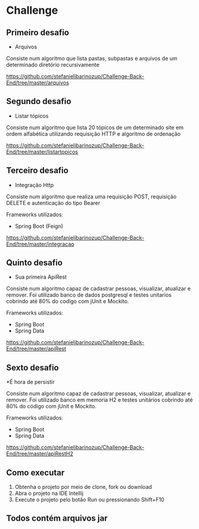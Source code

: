 # Challenge

## Primeiro desafio

* Arquivos

Consiste num algoritmo que lista pastas, subpastas e arquivos de um determinado diretório recursivamente

https://github.com/stefanielibarinozup/Challenge-Back-End/tree/master/arquivos


## Segundo desafio
* Listar tópicos

Consiste num algoritmo que lista 20 tópicos de um determinado site em ordem alfabética utilizando requisição HTTP e algoritmo de ordenação

https://github.com/stefanielibarinozup/Challenge-Back-End/tree/master/listartopicos

## Terceiro desafio
* Integração Http

Consiste num algoritmo que realiza uma requisição POST, requisição DELETE e autenticação do tipo Bearer

Frameworks utilizados:
* Spring Boot (Feign)

https://github.com/stefanielibarinozup/Challenge-Back-End/tree/master/integracao


## Quinto desafio
* Sua primeira ApiRest

Consiste num algoritmo capaz de cadastrar pessoas, visualizar, atualizar e remover. Foi utilizado banco de dados postgresql e testes unitarios cobrindo 
até 80% do codigo com jUnit e Mockito.


Frameworks utilizados:
* Spring Boot 
* Spring Data

https://github.com/stefanielibarinozup/Challenge-Back-End/tree/master/apiRest


## Sexto desafio
*É hora de persistir

Consiste num algoritmo capaz de cadastrar pessoas, visualizar, atualizar e remover. Foi utilizado banco em memoria H2 e testes unitários cobrindo 
até 80% do código com jUnit e Mockito.

Frameworks utilizados:
* Spring Boot 
* Spring Data

https://github.com/stefanielibarinozup/Challenge-Back-End/tree/master/apiRestH2


## Como executar

1. Obtenha o projeto por meio de clone, fork ou download
2. Abra o projeto na IDE Intellij
3. Execute o projeto pelo botão Run ou pressionando Shift+F10

## Todos contém arquivos jar